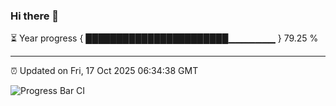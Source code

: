 ### Hi there 👋

⏳ Year progress { ███████████████████████▁▁▁▁▁▁▁ } 79.25 %

---

⏰ Updated on Fri, 17 Oct 2025 06:34:38 GMT

![Progress Bar CI](https://github.com/ZhaoGui/ZhaoGui/workflows/Progress%20Bar%20CI/badge.svg)
